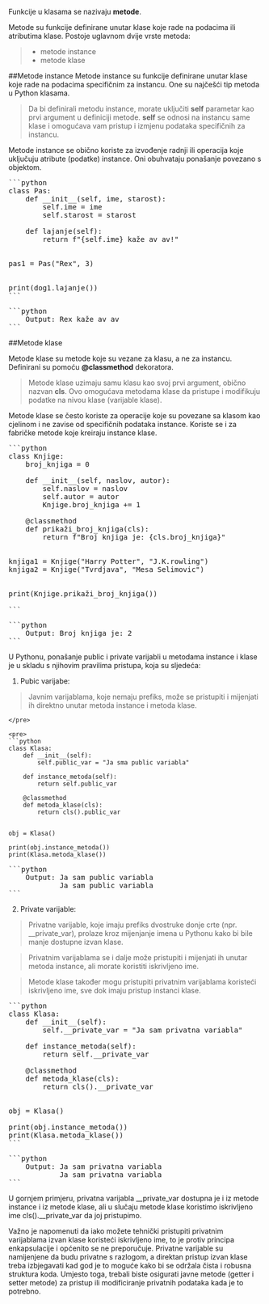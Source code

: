 Funkcije u klasama se nazivaju **metode**.

Metode su funkcije definirane unutar klase koje 
rade na podacima ili atributima klase. 
Postoje uglavnom dvije vrste metoda:
>- metode instance
>- metode klase

##Metode instance
Metode instance su funkcije definirane unutar klase koje
 rade na podacima specifičnim za instancu. One su najčešći tip metoda u Python klasama.

>Da bi definirali metodu instance, morate uključiti **self** parametar kao prvi argument
 u definiciji metode. **self** se odnosi na instancu same klase i omogućava vam pristup i 
 izmjenu podataka specifičnih za instancu.

Metode instance se obično koriste za izvođenje radnji ili operacija koje uključuju atribute 
(podatke) instance. Oni obuhvataju ponašanje povezano s objektom.

<pre>
```python
class Pas:
    def __init__(self, ime, starost):
        self.ime = ime
        self.starost = starost

    def lajanje(self):
        return f"{self.ime} kaže av av!"


pas1 = Pas("Rex", 3)


print(dog1.lajanje()) 
```
</pre>

<pre>
```python
    Output: Rex kaže av av
```
</pre>

##Metode klase

Metode klase su metode koje su vezane za klasu, a ne za instancu.
Definirani su pomoću **@classmethod** dekoratora.

>Metode klase uzimaju samu klasu kao svoj prvi argument, obično nazvan **cls**. 
Ovo omogućava metodama klase da pristupe i modifikuju podatke na nivou klase 
(varijable klase).

Metode klase se često koriste za operacije koje su povezane sa klasom kao cjelinom 
i ne zavise od specifičnih podataka instance. Koriste se i za fabričke metode koje 
kreiraju instance klase.

<pre>
```python
class Knjige:
    broj_knjiga = 0  

    def __init__(self, naslov, autor):
        self.naslov = naslov
        self.autor = autor
        Knjige.broj_knjiga += 1

    @classmethod
    def prikaži_broj_knjiga(cls):
        return f"Broj knjiga je: {cls.broj_knjiga}"


knjiga1 = Knjige("Harry Potter", "J.K.rowling")
knjiga2 = Knjige("Tvrdjava", "Mesa Selimovic")


print(Knjige.prikaži_broj_knjiga())  

```
</pre>

<pre>
```python
    Output: Broj knjiga je: 2
```
</pre>

U Pythonu, ponašanje public i private varijabli u metodama instance i klase je u skladu 
s njihovim pravilima pristupa, koja su sljedeća:

1. Pubic varijabe:

>Javnim varijablama, koje nemaju prefiks, 
može se pristupiti i mijenjati ih direktno unutar metoda instance i metoda klase.

```
</pre>

<pre>
```python
class Klasa:
    def __init__(self):
        self.public_var = "Ja sma public variabla"

    def instance_metoda(self):
        return self.public_var

    @classmethod
    def metoda_klase(cls):
        return cls().public_var


obj = Klasa()

print(obj.instance_metoda())  
print(Klasa.metoda_klase())  

```
</pre>

<pre>
```python
    Output: Ja sam public variabla
            Ja sam public variabla
```
</pre>

2. Private varijable:

>Privatne varijable, koje imaju prefiks dvostruke donje crte (npr. __private_var), 
prolaze kroz mijenjanje imena u Pythonu kako bi bile manje dostupne izvan klase.

>Privatnim varijablama se i dalje može pristupiti i mijenjati ih unutar metoda instance, 
ali morate koristiti iskrivljeno ime.

>Metode klase također mogu pristupiti privatnim varijablama koristeći iskrivljeno ime, 
sve dok imaju pristup instanci klase.

<pre>
```python
class Klasa:
    def __init__(self):
        self.__private_var = "Ja sam privatna variabla"

    def instance_metoda(self):
        return self.__private_var

    @classmethod
    def metoda_klase(cls):
        return cls().__private_var  


obj = Klasa()

print(obj.instance_metoda())  
print(Klasa.metoda_klase()) 
```
</pre>

<pre>
```python
    Output: Ja sam privatna variabla
            Ja sam privatna variabla
```
</pre>

U gornjem primjeru, privatna varijabla __private_var dostupna je i iz metode instance i 
iz metode klase, ali u slučaju metode klase koristimo iskrivljeno ime cls().__private_var 
da joj pristupimo.

Važno je napomenuti da iako možete tehnički pristupiti privatnim varijablama izvan klase 
koristeći iskrivljeno ime, to je protiv principa enkapsulacije i općenito se ne preporučuje. 
Privatne varijable su namijenjene da budu privatne s razlogom, a direktan pristup izvan 
klase treba izbjegavati kad god je to moguće kako bi se održala čista i robusna struktura 
koda. Umjesto toga, trebali biste osigurati javne metode (getter i setter metode) za pristup 
ili modificiranje privatnih podataka kada je to potrebno.

